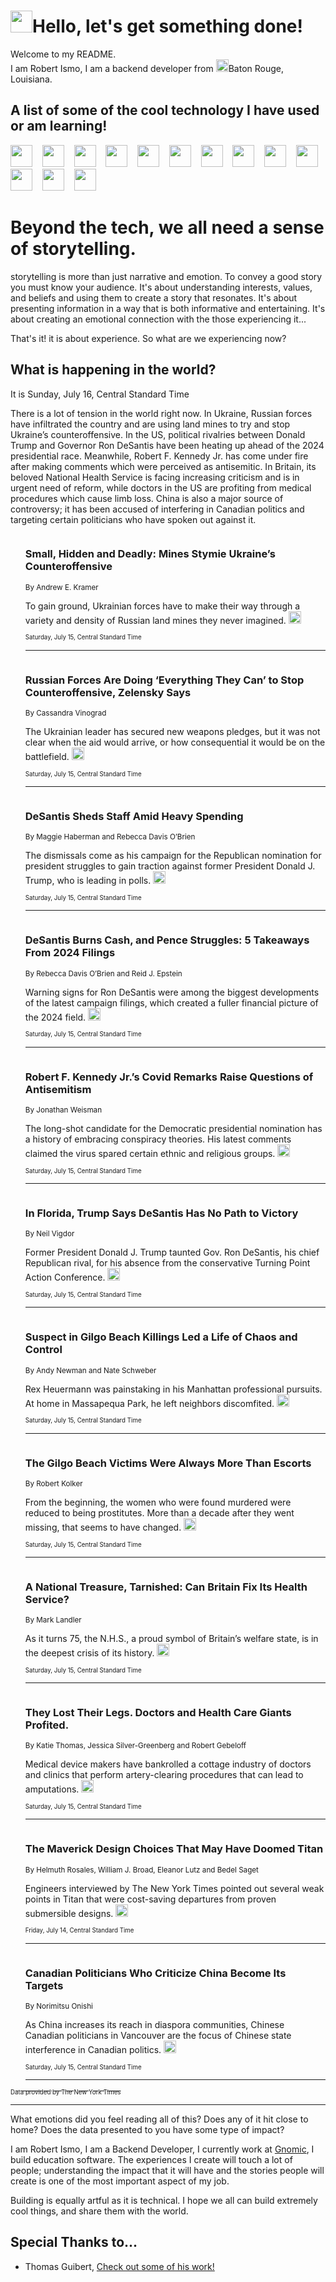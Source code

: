 <h1><img src="https://emojis.slackmojis.com/emojis/images/1643514375/3493/hot-coffee.gif?1643514375" width="35"/>Hello, let's get something done!</h1>

<p>Welcome to my README.<br/>
I am Robert Ismo, I am a backend developer from <img src="https://emojis.slackmojis.com/emojis/images/1638395689/50435/moulin_rouge.png?1638395689" width="20"/>Baton Rouge, Louisiana.</p>
<h2>A list of some of the cool technology I have used or am learning!</h2>
<p>
<img src="https://emojis.slackmojis.com/emojis/images/1643516091/21142/meow_bongotap.gif?1643516091" width="35" alt="">
<img src="https://img.shields.io/badge/Favorite%20Frontend%20Framework-SvelteKit-f83903" alt="">
<img src="https://img.shields.io/badge/Second%20Favorite-Vue-40b581" alt="">
<img src="https://img.shields.io/badge/Most%20Used%20Runtime-Nodejs-78b061" alt="">
<img src="https://emojis.slackmojis.com/emojis/images/1643517416/34482/fire.gif?1643517416" width="35" alt="">
<img src="https://img.shields.io/badge/Javascript%20But%20Better-Typescript-0078ca" alt="">
<img src="https://img.shields.io/badge/Favorite%20Language-Elixir-3e244d" alt="">
<img src="https://img.shields.io/badge/Containerize%20Everything-Docker-6ac9ef" alt="">
<img src="https://emojis.slackmojis.com/emojis/images/1643514596/5999/meow_party.gif?1643514596" width="35" alt="">
<img src="https://img.shields.io/badge/API%20Love%20Language-Graphql-de32a5" alt="">
<img src="https://img.shields.io/badge/Our%20Favorite%20Version%20Controller-Git-e94f33" alt="">
<img src="https://img.shields.io/badge/Favorite%20Database-Redis-d42d1d" alt="">
<img src="https://emojis.slackmojis.com/emojis/images/1643514559/5584/deployparrot.gif?1643514559" width="35" alt="">
<img src="https://img.shields.io/badge/Container%20Interstate-RabbitMQ-f66200" alt="">
<img src="https://img.shields.io/badge/Gotta%20Learn-Kubernetes-316adf" alt="">
<img src="https://img.shields.io/badge/Really%20Mature%20Now-WASM-654fef" alt="">
<img src="https://emojis.slackmojis.com/emojis/images/1666642497/61942/dance_vibe.gif?1666642497" width="35" alt="">
<img src="https://img.shields.io/badge/For%20My%20M1-ARM64-657d96" alt="">
<img src="https://img.shields.io/badge/Loving%20This%20So%20Much-TailwindCSS-17bcb5" alt="">
<img src="https://img.shields.io/badge/Cool%20Build%20Tool-Vite-f9cb24" alt="">
<img src="https://emojis.slackmojis.com/emojis/images/1669231376/62819/working-on-it.gif?1669231376" width="35" alt="">
<img src="https://img.shields.io/badge/Fun%20and%20Easy%20Database-MongoDB-5f8c49" alt="">
<img src="https://img.shields.io/badge/JS%20Life%20Support-NPM-c73737" alt="">
<img src="https://img.shields.io/badge/I%20Liked%20It-DynamoDB-0073b9" alt="">
<img src="https://emojis.slackmojis.com/emojis/images/1643514045/46/question.gif?1643514045" width="35" alt="">
<img src="https://img.shields.io/badge/cool-React-60d6f9" alt="">
<img src="https://img.shields.io/badge/Future%20Big%20Project-Lambda-f37e00" alt="">
<img src="https://img.shields.io/badge/NPM%20But%20Better-PNPM-f1aa07" alt="">
<img src="https://emojis.slackmojis.com/emojis/images/1643514943/9662/fbwow.gif?1643514943" width="35" alt="">
<img src="https://img.shields.io/badge/First%20Language-C-662079" alt="">
<img src="https://img.shields.io/badge/Where%20I%20Deploy%20Frontend-Vercel-000000" alt="">
<img src="https://img.shields.io/badge/Who%20Does%20not%20Want%20an%20App-Swift-f9492a" alt="">
<img src="https://emojis.slackmojis.com/emojis/images/1643514058/151/javascript.png?1643514058" width="35" alt="">
<img src="https://img.shields.io/badge/cool-Python-fbd542" alt="">
<img src="https://img.shields.io/badge/Favorite%20Something-Stripe-656cdc" alt="">
<img src="https://img.shields.io/badge/Of%20Course-HTML5-ed6327" alt="">
<img src="https://emojis.slackmojis.com/emojis/images/1660415405/60731/bomb.gif?1660415405" width="35" alt="">
<img src="https://img.shields.io/badge/hate-CSS-2964ec" alt="">
<img src="https://img.shields.io/badge/Learning-CircleCI-141215" alt="">
<img src="https://img.shields.io/badge/Learning-Rust-fbbb3b" alt="">
<img src="https://emojis.slackmojis.com/emojis/images/1660415397/60712/writing-hand.gif?1660415397" width="35" alt="">
<img src="https://img.shields.io/badge/Dev%20Browser%20of%20Choice-Firefox-cc4e26" alt="">
<img src="https://img.shields.io/badge/Recoverying%20From%20Windows-UNIX-1781e3" alt="">
<img src="https://img.shields.io/badge/LOVE-LogSeq-90c1c2" alt="">
<img src="https://emojis.slackmojis.com/emojis/images/1643514066/223/kirby.gif?1643514066" width="35" alt="">
<img src="https://img.shields.io/badge/Daily%20Driver-MacOS-e6e6e8" alt="">
<img src="https://img.shields.io/badge/Git%20Server-Github-000000" alt="">
<img src="https://img.shields.io/badge/enjoyable-EC2-f17428" alt="">
<img src="https://emojis.slackmojis.com/emojis/images/1643514239/2069/excited.gif?1643514239" width="35" alt="">
</p>
<h1>Beyond the tech, we all need a sense of storytelling.</h1>
<p>storytelling is more than just narrative and emotion. To convey a good story you must know your audience. It's about understanding interests, values, and beliefs and using them to create a story that resonates. It's about presenting information in a way that is both informative and entertaining. It's about creating an emotional connection with the those experiencing it...</p>
<p>That's it! it is about experience. So what are we experiencing now?</p>
<h2>What is happening in the world?</h2>
<p>It is Sunday, July 16, Central Standard Time</p>
<p>
There is a lot of tension in the world right now. In Ukraine, Russian forces have infiltrated the country and are using land mines to try and stop Ukraine’s counteroffensive. In the US, political rivalries between Donald Trump and Governor Ron DeSantis have been heating up ahead of the 2024 presidential race. Meanwhile, Robert F. Kennedy Jr. has come under fire after making comments which were perceived as antisemitic. In Britain, its beloved National Health Service is facing increasing criticism and is in urgent need of reform, while doctors in the US are profiting from medical procedures which cause limb loss. China is also a major source of controversy; it has been accused of interfering in Canadian politics and targeting certain politicians who have spoken out against it.</p>
<ol>
<img src="https://img.shields.io/badge/-world-blue" alt="">
<h3>Small, Hidden and Deadly: Mines Stymie Ukraine’s Counteroffensive</h3>
<sub>By Andrew E. Kramer</sub>
<p>To gain ground, Ukrainian forces have to make their way through a variety and density of Russian land mines they never imagined.  <a href="https://nyti.ms/44KQTYH"><img src="https://developer.nytimes.com/files/poweredby_nytimes_30b.png?v=1583354208352" height="20"></a></p>
<sub><sub>Saturday, July 15, Central Standard Time</sub></sub>
<hr/>
<img src="https://img.shields.io/badge/-world-blue" alt="">
<h3>Russian Forces Are Doing ‘Everything They Can’ to Stop Counteroffensive, Zelensky Says</h3>
<sub>By Cassandra Vinograd</sub>
<p>The Ukrainian leader has secured new weapons pledges, but it was not clear when the aid would arrive, or how consequential it would be on the battlefield.  <a href="https://nyti.ms/44s6QU7"><img src="https://developer.nytimes.com/files/poweredby_nytimes_30b.png?v=1583354208352" height="20"></a></p>
<sub><sub>Saturday, July 15, Central Standard Time</sub></sub>
<hr/>
<img src="https://img.shields.io/badge/-us-blue" alt="">
<h3>DeSantis Sheds Staff Amid Heavy Spending</h3>
<sub>By Maggie Haberman and Rebecca Davis O’Brien</sub>
<p>The dismissals come as his campaign for the Republican nomination for president struggles to gain traction against former President Donald J. Trump, who is leading in polls.  <a href="https://nyti.ms/3DkDjQ0"><img src="https://developer.nytimes.com/files/poweredby_nytimes_30b.png?v=1583354208352" height="20"></a></p>
<sub><sub>Saturday, July 15, Central Standard Time</sub></sub>
<hr/>
<img src="https://img.shields.io/badge/-us-blue" alt="">
<h3>DeSantis Burns Cash, and Pence Struggles: 5 Takeaways From 2024 Filings</h3>
<sub>By Rebecca Davis O’Brien and Reid J. Epstein</sub>
<p>Warning signs for Ron DeSantis were among the biggest developments of the latest campaign filings, which created a fuller financial picture of the 2024 field.  <a href="https://nyti.ms/44NBEyu"><img src="https://developer.nytimes.com/files/poweredby_nytimes_30b.png?v=1583354208352" height="20"></a></p>
<sub><sub>Saturday, July 15, Central Standard Time</sub></sub>
<hr/>
<img src="https://img.shields.io/badge/-us-blue" alt="">
<h3>Robert F. Kennedy Jr.’s Covid Remarks Raise Questions of Antisemitism</h3>
<sub>By Jonathan Weisman</sub>
<p>The long-shot candidate for the Democratic presidential nomination has a history of embracing conspiracy theories. His latest comments claimed the virus spared certain ethnic and religious groups.  <a href="https://nyti.ms/3NQ7nYV"><img src="https://developer.nytimes.com/files/poweredby_nytimes_30b.png?v=1583354208352" height="20"></a></p>
<sub><sub>Saturday, July 15, Central Standard Time</sub></sub>
<hr/>
<img src="https://img.shields.io/badge/-us-blue" alt="">
<h3>In Florida, Trump Says DeSantis Has No Path to Victory</h3>
<sub>By Neil Vigdor</sub>
<p>Former President Donald J. Trump taunted Gov. Ron DeSantis, his chief Republican rival, for his absence from the conservative Turning Point Action Conference.  <a href="https://nyti.ms/43mIycI"><img src="https://developer.nytimes.com/files/poweredby_nytimes_30b.png?v=1583354208352" height="20"></a></p>
<sub><sub>Saturday, July 15, Central Standard Time</sub></sub>
<hr/>
<img src="https://img.shields.io/badge/-nyregion-blue" alt="">
<h3>Suspect in Gilgo Beach Killings Led a Life of Chaos and Control</h3>
<sub>By Andy Newman and Nate Schweber</sub>
<p>Rex Heuermann was painstaking in his Manhattan professional pursuits. At home in Massapequa Park, he left neighbors discomfited.  <a href="https://nyti.ms/3pOMqpb"><img src="https://developer.nytimes.com/files/poweredby_nytimes_30b.png?v=1583354208352" height="20"></a></p>
<sub><sub>Saturday, July 15, Central Standard Time</sub></sub>
<hr/>
<img src="https://img.shields.io/badge/-nyregion-blue" alt="">
<h3>The Gilgo Beach Victims Were Always More Than Escorts</h3>
<sub>By Robert Kolker</sub>
<p>From the beginning, the women who were found murdered were reduced to being prostitutes. More than a decade after they went missing, that seems to have changed.  <a href="https://nyti.ms/46MIrtU"><img src="https://developer.nytimes.com/files/poweredby_nytimes_30b.png?v=1583354208352" height="20"></a></p>
<sub><sub>Saturday, July 15, Central Standard Time</sub></sub>
<hr/>
<img src="https://img.shields.io/badge/-world-blue" alt="">
<h3>A National Treasure, Tarnished: Can Britain Fix Its Health Service?</h3>
<sub>By Mark Landler</sub>
<p>As it turns 75, the N.H.S., a proud symbol of Britain’s welfare state, is in the deepest crisis of its history.  <a href="https://nyti.ms/3JVigHt"><img src="https://developer.nytimes.com/files/poweredby_nytimes_30b.png?v=1583354208352" height="20"></a></p>
<sub><sub>Saturday, July 15, Central Standard Time</sub></sub>
<hr/>
<img src="https://img.shields.io/badge/-health-blue" alt="">
<h3>They Lost Their Legs. Doctors and Health Care Giants Profited.</h3>
<sub>By Katie Thomas, Jessica Silver-Greenberg and Robert Gebeloff</sub>
<p>Medical device makers have bankrolled a cottage industry of doctors and clinics that perform artery-clearing procedures that can lead to amputations.  <a href="https://nyti.ms/3XQOXvs"><img src="https://developer.nytimes.com/files/poweredby_nytimes_30b.png?v=1583354208352" height="20"></a></p>
<sub><sub>Saturday, July 15, Central Standard Time</sub></sub>
<hr/>
<img src="https://img.shields.io/badge/-us-blue" alt="">
<h3>The Maverick Design Choices That May Have Doomed Titan</h3>
<sub>By Helmuth Rosales, William J. Broad, Eleanor Lutz and Bedel Saget</sub>
<p>Engineers interviewed by The New York Times pointed out several weak points in Titan that were cost-saving departures from proven submersible designs.  <a href="https://nyti.ms/3OefIad"><img src="https://developer.nytimes.com/files/poweredby_nytimes_30b.png?v=1583354208352" height="20"></a></p>
<sub><sub>Friday, July 14, Central Standard Time</sub></sub>
<hr/>
<img src="https://img.shields.io/badge/-world-blue" alt="">
<h3>Canadian Politicians Who Criticize China Become Its Targets</h3>
<sub>By Norimitsu Onishi</sub>
<p>As China increases its reach in diaspora communities, Chinese Canadian politicians in Vancouver are the focus of Chinese state interference in Canadian politics.  <a href="https://nyti.ms/3ruYWL2"><img src="https://developer.nytimes.com/files/poweredby_nytimes_30b.png?v=1583354208352" height="20"></a></p>
<sub><sub>Saturday, July 15, Central Standard Time</sub></sub>
<hr/>
</ol>
<a href="https://developer.nytimes.com"><sub><sub>Data provided by The New York Times</sub></sub></a>
<hr/>
<p>What emotions did you feel reading all of this? Does any of it hit close to home? Does the data presented to you have some type of impact?</p>
<p>I am Robert Ismo, I am a Backend Developer, I currently work at <a href="https://gnomic.education/">Gnomic</a>, I build education software. The experiences I create will touch a lot of people; understanding the impact that it will have and the stories people will create is one of the most important aspect of my job.</p>
<p>Building is equally artful as it is technical. I hope we all can build extremely cool things, and share them with the world.</p>
<h2>Special Thanks to...</h2>
<ul>
<li>Thomas Guibert, <a href="https://github.com/thmsgbrt/thmsgbrt">Check out some of his work!</a></li>
</ul>